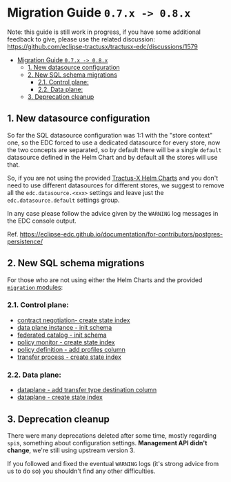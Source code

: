 # Migration Guide `0.7.x -> 0.8.x`

Note: this guide is still work in progress, if you have some additional feedback to give, please use the related discussion:
https://github.com/eclipse-tractusx/tractusx-edc/discussions/1579

<!-- TOC -->
* [Migration Guide `0.7.x -> 0.8.x`](#migration-guide-07x---08x)
  * [1. New datasource configuration](#1-new-datasource-configuration)
  * [2. New SQL schema migrations](#2-new-sql-schema-migrations-)
    * [2.1. Control plane:](#21-control-plane)
    * [2.2. Data plane:](#22-data-plane)
  * [3. Deprecation cleanup](#3-deprecation-cleanup)
<!-- TOC -->

## 1. New datasource configuration

So far the SQL datasource configuration was 1:1 with the "store context" one, so the EDC forced to use a dedicated 
datasource for every store, now the two concepts are separated, so by default there will be a single `default` datasource
defined in the Helm Chart and by default all the stores will use that.

So, if you are not using the provided [Tractus-X Helm Charts](https://eclipse-tractusx.github.io/charts/) and you don't
need to use different datasources for different stores, we suggest to remove all the `edc.datasource.<xxx>` settings and
leave just the `edc.datasource.default` settings group.

In any case please follow the advice given by the `WARNING` log messages in the EDC console output.

Ref. https://eclipse-edc.github.io/documentation/for-contributors/postgres-persistence/

## 2. New SQL schema migrations 
For those who are not using either the Helm Charts and the provided [`migration` modules](../../edc-extensions/migrations):

### 2.1. Control plane:
- [contract negotiation- create state index](../../edc-extensions/migrations/control-plane-migration/src/main/resources/org/eclipse/tractusx/edc/postgresql/migration/contractnegotiation/V0_0_9__Alter_ContractNegotiation_CreateStateIndex.sql)
- [data plane instance - init schema](../../edc-extensions/migrations/control-plane-migration/src/main/resources/org/eclipse/tractusx/edc/postgresql/migration/dataplaneinstance/V0_0_1__Init_Dataplaneinstance.sql)
- [federated catalog - init schema](../../edc-extensions/migrations/control-plane-migration/src/main/resources/org/eclipse/tractusx/edc/postgresql/migration/federatedcatalog/V0_0_1__Init_FederatedCatalogCache_Database_Schema.sql)
- [policy monitor - create state index](../../edc-extensions/migrations/control-plane-migration/src/main/resources/org/eclipse/tractusx/edc/postgresql/migration/policy-monitor/V0_0_2__Alter_PolicyMonitor_CreateStateIndex.sql)
- [policy definition - add profiles column](../../edc-extensions/migrations/control-plane-migration/src/main/resources/org/eclipse/tractusx/edc/postgresql/migration/policy/V0_0_5__Add_Profiles.sql)
- [transfer process - create state index](../../edc-extensions/migrations/control-plane-migration/src/main/resources/org/eclipse/tractusx/edc/postgresql/migration/transferprocess/V0_0_16__Alter_TransferProcess_CreateStateIndex.sql)

### 2.2. Data plane:
- [dataplane - add transfer type destination column](../../edc-extensions/migrations/data-plane-migration/src/main/resources/org/eclipse/tractusx/edc/postgresql/migration/dataplane/V0_0_2__Alter_Dataplane_AddTransferTypeDestinationColumn.sql)
- [dataplane - create state index](../../edc-extensions/migrations/data-plane-migration/src/main/resources/org/eclipse/tractusx/edc/postgresql/migration/dataplane/V0_0_3__Alter_Dataplane_CreateStateIndex.sql)

## 3. Deprecation cleanup

There were many deprecations deleted after some time, mostly regarding `spi`s, something about configuration settings.
**Management API didn't change**, we're still using upstream version 3.

If you followed and fixed the eventual `WARNING` logs (it's strong advice from us to do so) you shouldn't find any other
difficulties.

